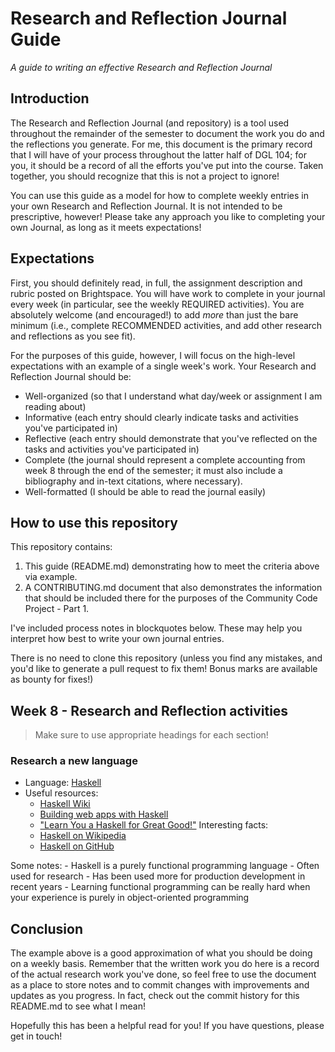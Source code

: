 # Research and Reflection Journal Guide
_A guide to writing an effective Research and Reflection Journal_

## Introduction
The Research and Reflection Journal (and repository) is a tool used throughout the remainder of the semester to document the work you do and the reflections you generate. For me, this document is the primary record that I will have of your process throughout the latter half of DGL 104; for you, it should be a record of all the efforts you've put into the course. Taken together, you should recognize that this is not a project to ignore!

You can use this guide as a model for how to complete weekly entries in your own Research and Reflection Journal. It is not intended to be prescriptive, however! Please take any approach you like to completing your own Journal, as long as it meets expectations! 

## Expectations
First, you should definitely read, in full, the assignment description and rubric posted on Brightspace. You will have work to complete in your journal every week (in particular, see the weekly REQUIRED activities). You are absolutely welcome (and encouraged!) to add _more_ than just the bare minimum (i.e., complete RECOMMENDED activities, and add other research and reflections as you see fit).

For the purposes of this guide, however, I will focus on the high-level expectations with an example of a single week's work. Your Research and Reflection Journal should be:
- Well-organized (so that I understand what day/week or assignment I am reading about)
- Informative (each entry should clearly indicate tasks and activities you've participated in)
- Reflective (each entry should demonstrate that you've reflected on the tasks and activities you've participated in)
- Complete (the journal should represent a complete accounting from week 8 through the end of the semester; it must also include a bibliography and in-text citations, where necessary).
- Well-formatted (I should be able to read the journal easily)

## How to use this repository
This repository contains:

1. This guide (README.md) demonstrating how to meet the criteria above via example.
2. A CONTRIBUTING.md document that also demonstrates the information that should be included there for the purposes of the Community Code Project - Part 1. 

I've included process notes in blockquotes below. These may help you interpret how best to write your own journal entries.

There is no need to clone this repository (unless you find any mistakes, and you'd like to generate a pull request to fix them! Bonus marks are available as bounty for fixes!)

## Week 8 - Research and Reflection activities 

> Make sure to use appropriate headings for each section!

### Research a new language

- Language: [Haskell](https://www.haskell.org/)
- Useful resources:
    - [Haskell Wiki](https://wiki.haskell.org/Haskell)
    - [Building web apps with Haskell](https://haskell.dev/article/Building_web_applications_with_Haskell_A_beginners_guide.html)
    - ["Learn You a Haskell for Great Good!"](https://www.learnyouahaskell.com/)
Interesting facts:
    - [Haskell on Wikipedia](https://en.wikipedia.org/wiki/Haskell)
    - [Haskell on GitHub](https://github.com/topics/haskell)

Some notes:
    - Haskell is a purely functional programming language
    - Often used for research
    - Has been used more for production development in recent years
    - Learning functional programming can be really hard when your experience is purely in object-oriented programming

## Conclusion
The example above is a good approximation of what you should be doing on a weekly basis. Remember that the written work you do here is a record of the actual research work you've done, so feel free to use the document as a place to store notes and to commit changes with improvements and updates as you progress. In fact, check out the commit history for this README.md to see what I mean!

Hopefully this has been a helpful read for you! If you have questions, please get in touch! 